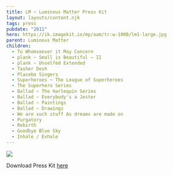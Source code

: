 ```yaml
---
title: LM ~ Luminous Matter Press Kit
layout: layouts/content.njk
tags: press
pubdate: "2011"
hero: https://ik.imagekit.io/mp/aam/tr:w-1000/lm1-large.jpg
parent: Luminous Matter
children:
  - To Whomsoever it May Concern
  - plank ~ Small is Beautiful – II
  - plank ~ Unselfed Extended
  - Tasher Desh
  - Placebo Singers
  - Superheroes ~ The League of Superheroes
  - The Superhero Series
  - Ballad ~ The Harlequin Series
  - Ballad ~ Everybody's a Jester
  - Ballad ~ Paintings
  - Ballad ~ Drawings
  - We are such stuff As dreams are made on
  - Purgatory
  - Rebirth
  - Goodbye Blue Sky
  - Inhale / Exhale
---
```

![](https://ik.imagekit.io/mp/aam/tr:w-1000/lm1-large.jpg)

Download Press Kit [here](http://luminousmatter.in/)